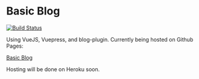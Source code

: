 # Basic Blog

[![Build Status](https://travis-ci.org/ClarkAllen1556/basic_vue_blog.svg?branch=master)](https://travis-ci.org/ClarkAllen1556/basic_vue_blog)

Using VueJS, Vuepress, and blog-plugin. Currently being hosted on Github Pages:

<a href="https://clarkallen1556.github.io/basic_vue_blog/" target="_blank"> Basic Blog </a>

Hosting will be done on Heroku soon.
